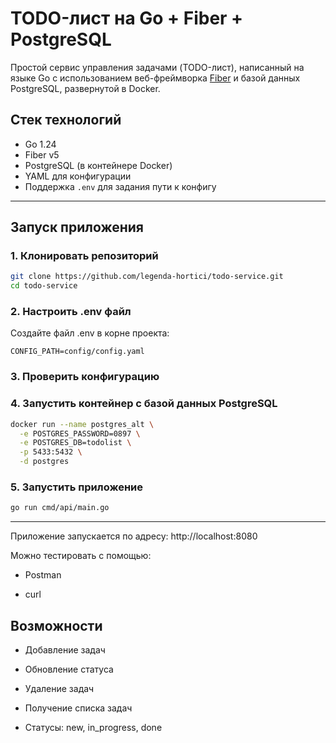 # TODO-лист на Go + Fiber + PostgreSQL

Простой сервис управления задачами (TODO-лист), написанный на языке Go с использованием веб-фреймворка [Fiber](https://github.com/gofiber/fiber) и базой данных PostgreSQL, развернутой в Docker.

## Стек технологий

- Go 1.24
- Fiber v5
- PostgreSQL (в контейнере Docker)
- YAML для конфигурации
- Поддержка `.env` для задания пути к конфигу

---

## Запуск приложения

### 1. Клонировать репозиторий

```bash
git clone https://github.com/legenda-hortici/todo-service.git
cd todo-service
```

### 2. Настроить .env файл
Создайте файл .env в корне проекта:
```env
CONFIG_PATH=config/config.yaml
```

### 3. Проверить конфигурацию

### 4. Запустить контейнер с базой данных PostgreSQL

```bash
docker run --name postgres_alt \
  -e POSTGRES_PASSWORD=0897 \
  -e POSTGRES_DB=todolist \
  -p 5433:5432 \
  -d postgres
```

### 5. Запустить приложение
```bash
go run cmd/api/main.go
```
---

Приложение запускается по адресу: http://localhost:8080

Можно тестировать с помощью:

- Postman

- curl

##  Возможности
- Добавление задач

- Обновление статуса

- Удаление задач

- Получение списка задач

- Статусы: new, in_progress, done
